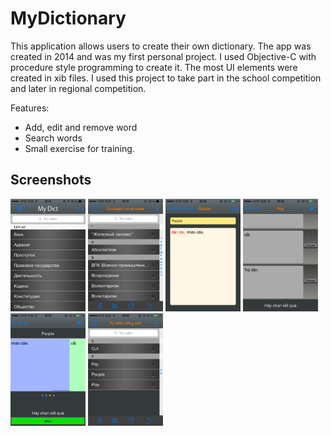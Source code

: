 # MyDictionary

This application allows users to create their own dictionary. The app was created in 2014 and was my first personal project. I used Objective-C with procedure style programming to create it. The most UI elements were created in xib files. I used this project to take  part in the school competition and later in regional competition.

Features:
- Add, edit and remove word
- Search words
- Small exercise for training.

## Screenshots
<img src="/docs/01.png" alt="alt text" width="120"/> <img src="/docs/02.png" alt="alt text" width="120"/> <img src="/docs/03.png" alt="alt text" width="120"/> <img src="/docs/04.png" alt="alt text" width="120"/> <img src="/docs/05.png" alt="alt text" width="120"/> <img src="/docs/06.png" alt="alt text" width="120"/>